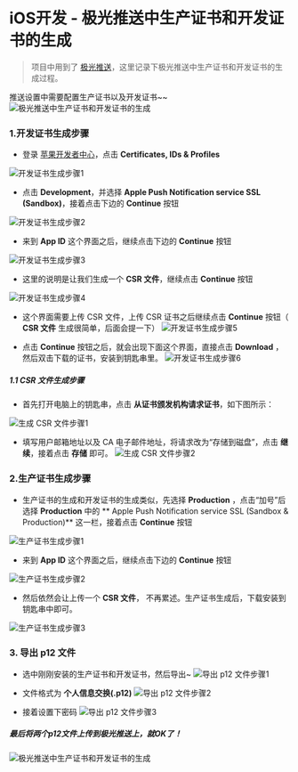 # iOS开发 - 极光推送中生产证书和开发证书的生成

> 项目中用到了 [极光推送](https://www.jiguang.cn/push?source=bdjj#B_vid=1350498826687775136)，这里记录下极光推送中生产证书和开发证书的生成过程。

推送设置中需要配置生产证书以及开发证书~~
![极光推送中生产证书和开发证书的生成](http://upload-images.jianshu.io/upload_images/2665449-f6e129813e38c4b6.png?imageMogr2/auto-orient/strip%7CimageView2/2/w/1240)

### 1.开发证书生成步骤
- 登录 [苹果开发者中心](https://developer.apple.com/account/#/overview/82W2K9C6T2)，点击 **Certificates, IDs & Profiles**

![开发证书生成步骤1](http://upload-images.jianshu.io/upload_images/2665449-b6de1efe8a9bc32d.png?imageMogr2/auto-orient/strip%7CimageView2/2/w/1240)

- 点击 **Development**，并选择 **Apple Push Notification service SSL (Sandbox)**，接着点击下边的 **Continue** 按钮

![开发证书生成步骤2](http://upload-images.jianshu.io/upload_images/2665449-140d40d381467beb.png?imageMogr2/auto-orient/strip%7CimageView2/2/w/1240)


- 来到 **App ID** 这个界面之后，继续点击下边的 **Continue** 按钮

![开发证书生成步骤3](http://upload-images.jianshu.io/upload_images/2665449-69cf10ec6fcb88c3.png?imageMogr2/auto-orient/strip%7CimageView2/2/w/1240)


- 这里的说明是让我们生成一个 **CSR 文件**，继续点击 **Continue** 按钮

![开发证书生成步骤4](http://upload-images.jianshu.io/upload_images/2665449-c02bbf6bb568e09f.png?imageMogr2/auto-orient/strip%7CimageView2/2/w/1240)

- 这个界面需要上传 CSR 文件，上传 CSR 证书之后继续点击 **Continue** 按钮（ **CSR 文件** 生成很简单，后面会提一下）
![开发证书生成步骤5](http://upload-images.jianshu.io/upload_images/2665449-1bc222f798021465.png?imageMogr2/auto-orient/strip%7CimageView2/2/w/1240)

- 点击 **Continue** 按钮之后，就会出现下面这个界面，直接点击 **Download** ，然后双击下载的证书，安装到钥匙串里。
![开发证书生成步骤6](http://upload-images.jianshu.io/upload_images/2665449-0bb19655f5e19139.png?imageMogr2/auto-orient/strip%7CimageView2/2/w/1240)

##### 1.1 CSR 文件生成步骤
- 首先打开电脑上的钥匙串，点击 **从证书颁发机构请求证书**，如下图所示：

![生成 CSR 文件步骤1](http://upload-images.jianshu.io/upload_images/2665449-153b4345af65eb1a.png?imageMogr2/auto-orient/strip%7CimageView2/2/w/1240)


- 填写用户邮箱地址以及 CA 电子邮件地址，将请求改为“存储到磁盘”，点击 **继续**，接着点击 **存储** 即可。
![生成 CSR 文件步骤2](http://upload-images.jianshu.io/upload_images/2665449-b6141e6c50613449.png?imageMogr2/auto-orient/strip%7CimageView2/2/w/1240)


### 2.生产证书生成步骤

- 生产证书的生成和开发证书的生成类似，先选择 **Production** ，点击“加号”后选择 **Production** 中的 ** Apple Push Notification service SSL (Sandbox & Production)** 这一栏，接着点击 **Continue** 按钮

![生产证书生成步骤1](http://upload-images.jianshu.io/upload_images/2665449-a8554f4b0b579a2a.png?imageMogr2/auto-orient/strip%7CimageView2/2/w/1240)

- 来到 **App ID** 这个界面之后，继续点击下边的 **Continue** 按钮

![生产证书生成步骤2](http://upload-images.jianshu.io/upload_images/2665449-721072f3f4f498bb.png?imageMogr2/auto-orient/strip%7CimageView2/2/w/1240)

- 然后依然会让上传一个 **CSR 文件**， 不再累述。生产证书生成后，下载安装到钥匙串中即可。

![生产证书生成步骤3](http://upload-images.jianshu.io/upload_images/2665449-7dda501137bad5df.png?imageMogr2/auto-orient/strip%7CimageView2/2/w/1240)


### 3. 导出 **p12** 文件

- 选中刚刚安装的生产证书和开发证书，然后导出~
![导出 **p12** 文件步骤1](http://upload-images.jianshu.io/upload_images/2665449-7b1b25481edad0e1.png?imageMogr2/auto-orient/strip%7CimageView2/2/w/1240)

- 文件格式为 **个人信息交换(.p12)**
![导出 **p12** 文件步骤2](http://upload-images.jianshu.io/upload_images/2665449-cf0e2374a4886415.png?imageMogr2/auto-orient/strip%7CimageView2/2/w/1240)

- 接着设置下密码
![导出 **p12** 文件步骤3](http://upload-images.jianshu.io/upload_images/2665449-8c590c020fed9efe.png?imageMogr2/auto-orient/strip%7CimageView2/2/w/1240)

##### 最后将两个p12文件上传到极光推送上，就OK了！

![极光推送中生产证书和开发证书的生成](http://upload-images.jianshu.io/upload_images/2665449-d8d78f18c48bcf0c.png?imageMogr2/auto-orient/strip%7CimageView2/2/w/1240)
